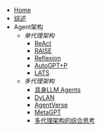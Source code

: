 * [Home](/)
* [综述](综述.md)
* Agent架构
  * *单代理架构*
    * [ReAct](架构/单代理架构/ReAct.md)
    * [RAISE](架构/单代理架构/RAISE.md)
    * [Reflexion](架构/单代理架构/Reflexion.md)
    * [AutoGPT+P](架构/单代理架构/AutoGPT+P.md)
    * [LATS](架构/单代理架构/LATS.md)
  * *多代理架构*
    * [具身LLM Agents](<架构/多代理架构/具身LLM Agents.md>)
    * [DyLAN](架构/多代理架构/DyLAN.md)
    * [AgentVerse](架构/多代理架构/AgentVerse.md)
    * [MetaGPT](架构/多代理架构/MetaGPT.md)
    * [多代理架构的综合思考](架构/多代理架构/多代理架构的综合思考.md)
